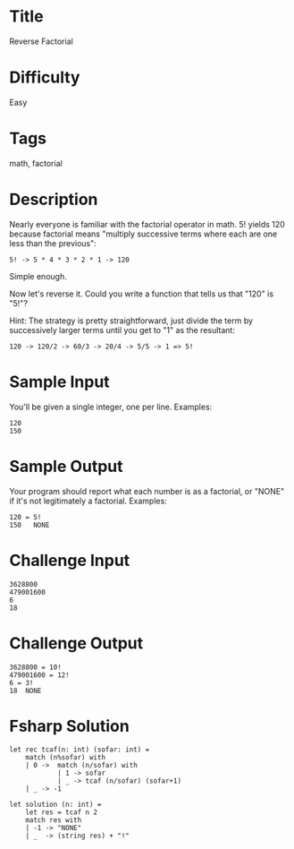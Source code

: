 # Title

Reverse Factorial

# Difficulty

Easy

# Tags

math, factorial 

# Description

Nearly everyone is familiar with the factorial operator in math. 5! yields 120 because factorial means "multiply successive terms where each are one less than the previous":

    5! -> 5 * 4 * 3 * 2 * 1 -> 120

Simple enough. 

Now let's reverse it. Could you write a function that tells us that "120" is "5!"? 

Hint: The strategy is pretty straightforward, just divide the term by successively larger terms until you get to "1" as the resultant:

    120 -> 120/2 -> 60/3 -> 20/4 -> 5/5 -> 1 => 5!

# Sample Input

You'll be given a single integer, one per line. Examples:

    120
    150

# Sample Output

Your program should report what each number is as a factorial, or "NONE" if it's not legitimately a factorial. Examples:

    120 = 5!
    150   NONE

# Challenge Input

    3628800
    479001600
    6
    18

# Challenge Output

    3628800 = 10!
    479001600 = 12!
    6 = 3!
    18  NONE

# Fsharp Solution

    let rec tcaf(n: int) (sofar: int) =
        match (n%sofar) with 
        | 0 ->  match (n/sofar) with
                | 1 -> sofar
                | _ -> tcaf (n/sofar) (sofar+1)
        | _ -> -1
    
    let solution (n: int) = 
        let res = tcaf n 2
        match res with
        | -1 -> "NONE"
        | _  -> (string res) + "!"
